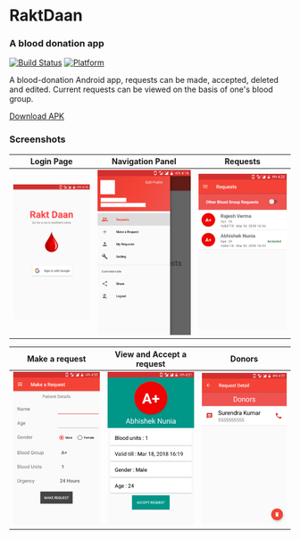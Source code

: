 # RaktDaan
### A blood donation app

[![Build Status](https://travis-ci.org/sanjaypra555/RaktDaan.svg?branch=master)](https://travis-ci.org/sanjaypra555/RaktDaan) [![Platform](https://img.shields.io/badge/platform-android-green.svg)](http://developer.android.com/index.html)

A blood-donation Android app, requests can be made,
accepted, deleted and edited. Current requests can be viewed on the basis of
one's blood group.

[Download APK](https://drive.google.com/uc?export=download&id=1Iif_LRV2bXN5516eJUhf-Af4j4sfbFYP)

### Screenshots
Login Page            |  Navigation Panel | Requests
:-------------------------:|:-------------------------:|:-------------------------:
![Screenshot #1](Screenshots/scr1.png "Screenshot #1")  |  ![Screenshot #2](Screenshots/scr3.png "Screenshot #2")| ![Screenshot #3](Screenshots/scr4.png "Screenshot #3")

Make a request             |  View and Accept a request  | Donors 
:-------------------------:|:-------------------------:|:-------------------------:
![Screenshot #4](Screenshots/scr5.png "Screenshot #4")  |  ![Screenshot #5](Screenshots/scr6.png "Screenshot #5")| ![Screenshot #6](Screenshots/scr7.png "Screenshot #6")

 
